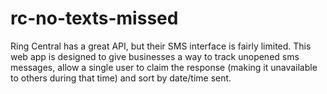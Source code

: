# rc-no-texts-missed
Ring Central has a great API, but their SMS interface is fairly limited. This web app is designed to give businesses a way to track unopened sms messages, allow a single user to claim the response (making it unavailable to others during that time) and sort by date/time sent.
